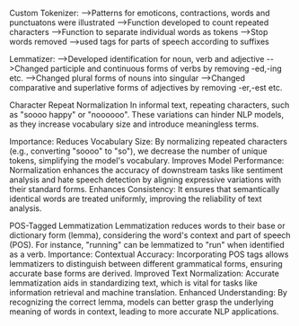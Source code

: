 Custom Tokenizer:
-->Patterns for emoticons, contractions, words and punctuatons were illustrated
-->Function developed to count repeated characters
-->Function to separate individual words as tokens
-->Stop words removed
-->used tags for parts of speech according to suffixes

Lemmatizer:
-->Developed identification for noun, verb and adjective
-->Changed participle and continuous forms of verbs by removing -ed,-ing etc.
-->Changed plural forms of nouns into singular
-->Changed comparative and superlative forms of adjectives by removing -er,-est etc.

Character Repeat Normalization
In informal text, repeating characters, such as "soooo happy" or "noooooo". These variations can hinder NLP models, as they increase vocabulary size and introduce meaningless terms.

Importance:
Reduces Vocabulary Size: By normalizing repeated characters (e.g., converting "soooo" to "so"), we decrease the number of unique tokens, simplifying the model's vocabulary.
Improves Model Performance: Normalization enhances the accuracy of downstream tasks like sentiment analysis and hate speech detection by aligning expressive variations with their standard forms.
Enhances Consistency: It ensures that semantically identical words are treated uniformly, improving the reliability of text analysis.

POS-Tagged Lemmatization
Lemmatization reduces words to their base or dictionary form (lemma), considering the word's context and part of speech (POS). For instance, "running" can be lemmatized to "run" when identified as a verb.
Importance:
Contextual Accuracy: Incorporating POS tags allows lemmatizers to distinguish between different grammatical forms, ensuring accurate base forms are derived.
Improved Text Normalization: Accurate lemmatization aids in standardizing text, which is vital for tasks like information retrieval and machine translation.
Enhanced Understanding: By recognizing the correct lemma, models can better grasp the underlying meaning of words in context, leading to more accurate NLP applications.

